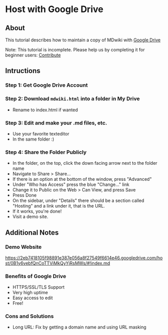 # Host with Google Drive

## About

This tutorial describes how to maintain a copy of MDwiki with [Google Drive](http://drive.google.com)

Note: This tutorial is incomplete. Please help us by completing it for beginner users: [Contribute](contribute)

## Intructions

### Step 1: Get Google Drive Account

### Step 2: Download `mdwiki.html` into a folder in My Drive

* Rename to index.html if wanted

<!-- markdownlint-disable-next-line MD026-->
### Step 3: Edit and make your .md files, etc.

* Use your favorite texteditor
* In the same folder :)

### Step 4: Share the Folder Publicly

* In the folder, on the top, click the down facing arrow next to the folder name
* Navigate to Share > Share...
* If there is an option at the bottom of the window, press "Advanced"
* Under "Who has Access" press the blue "Change..." link
* Change it to Public on the Web > Can View, and press Save
* Press Done
* On the sidebar, under "Details" there should be a section called "Hosting" and a link under it, that is the URL.
* If it works, you're done!
* Visit a demo site.

## Additional Notes

### Demo Website

https://2eb7418105f98891e387e056a8f27549f6614e46.googledrive.com/host/0B1y6vebfQnCoTTViMkQyYjRsMWs/#!index.md

### Benefits of Google Drive

* HTTPS/SSL/TLS Support
* Very high uptime
* Easy access to edit
* Free!

### Cons and Solutions

* Long URL: Fix by getting a domain name and using URL masking
